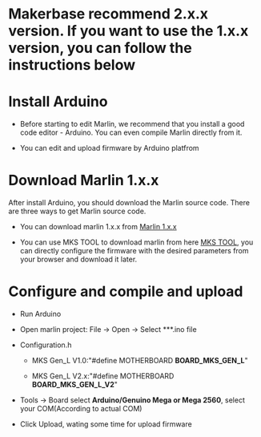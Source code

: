 # **Makerbase recommend 2.x.x version. If you want to use the 1.x.x version, you can follow the instructions below**

# Install Arduino
  - Before starting to edit Marlin, we recommend that you install a good code editor - Arduino. You can even compile Marlin directly from it.
  
  - You can edit and upload firmware by Arduino platfrom

# Download Marlin 1.x.x
After install Arduino, you should download the Marlin source code. There are three ways to get Marlin source code.

  - You can download marlin 1.x.x from [Marlin 1.x.x](https://marlinfw.org/meta/download/)

  - You can use MKS TOOL to download marlin from here [MKS TOOL](https://baizhongyun.cn/home/mkstoolview), you can directly configure the firmware with the desired parameters from your browser and download it later.

# Configure and compile and upload
  - Run Arduino

  - Open marlin project: File -> Open -> Select ***.ino file

  - Configuration.h
      - MKS Gen_L V1.0:"#define MOTHERBOARD **BOARD_MKS_GEN_L**"

      - MKS Gen_L V2.x:"#define MOTHERBOARD **BOARD_MKS_GEN_L_V2**"

  - Tools -> Board select **Arduino/Genuino Mega or Mega 2560**, select your COM(According to actual COM)

  - Click Upload, wating some time for upload firmware

